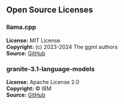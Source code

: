 ## Open Source Licenses

### llama.cpp

**License:** MIT License  
**Copyright:** (c) 2023-2024 The ggml authors  
**Source:** [GitHub](https://github.com/ggerganov/llama.cpp/blob/master/LICENSE)

### granite-3.1-language-models

**License:** Apache License 2.0  
**Copyright:** © IBM  
**Source:** [GitHub](https://github.com/ibm-granite/granite-3.1-language-models/blob/main/LICENSE)




